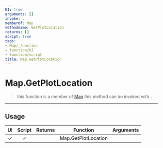```yaml
---
UI: true
arguments: []
invoke: .
memberOf: Map
methodname: GetPlotLocation
returns: []
script: true
tags:
- Map/_function
- function/UI
- function/script
title: Map.GetPlotLocation
---
```

# Map.GetPlotLocation
> this function is a member of [Map](civ-6/lua/Map.md)
> this method can be invoked with `.`
-----
## Usage
|  UI | Script | Returns | Function | Arguments |
|:---:|:------:|-------:|:--------:|:---------|
|✓|✓||Map.GetPlotLocation||
